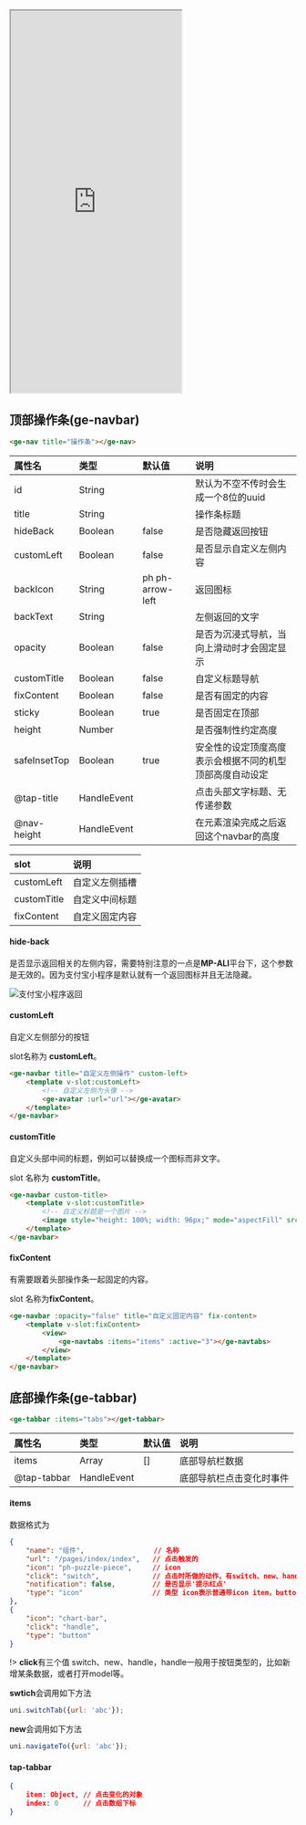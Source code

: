 <div class="simulator">
    <iframe src="http://localhost:8080/#/pages/component/opbar" height="670px"></iframe>
</div>

## 顶部操作条(ge-navbar)
```html
<ge-nav title="操作条"></ge-nav>
```

|属性名|类型|默认值|说明|
|:----|:----|:----|:----|
|id             |String     |                   |默认为不空不传时会生成一个8位的uuid|
|title          |String     |                   |操作条标题|
|hideBack       |Boolean    |false              |是否隐藏返回按钮|
|customLeft     |Boolean    |false              |是否显示自定义左侧内容|
|backIcon       |String     |ph ph-arrow-left   |返回图标|
|backText       |String     |                   |左侧返回的文字|
|opacity        |Boolean    |false              |是否为沉浸式导航，当向上滑动时才会固定显示|
|customTitle    |Boolean    |false              |自定义标题导航|
|fixContent     |Boolean    |false              |是否有固定的内容|
|sticky         |Boolean    |true               |是否固定在顶部|
|height         |Number     |                   |是否强制性约定高度|
|safeInsetTop   |Boolean    |true               |安全性的设定顶度高度表示会根据不同的机型顶部高度自动设定|
|@tap-title     |HandleEvent|                   |点击头部文字标题、无传递参数|
|@nav-height    |HandleEvent|                   |在元素渲染完成之后返回这个navbar的高度|

|slot|说明|
|:----|:----|
|customLeft     |自定义左侧插槽|
|customTitle    |自定义中间标题|
|fixContent     |自定义固定内容|

#### hide-back 
是否显示返回相关的左侧内容，需要特别注意的一点是**MP-ALI**平台下，这个参数是无效的。因为支付宝小程序是默认就有一个返回图标并且无法隐藏。

![支付宝小程序返回](https://mp-093771b9-58d4-4c63-982d-8d3dc351dede.cdn.bspapp.com/docs/ali-navback.jpg)

#### customLeft
自定义左侧部分的按钮

slot名称为 **customLeft**。

```html
<ge-navbar title="自定义左侧操作" custom-left>
    <template v-slot:customLeft>
        <!-- 自定义左侧为头像 -->
        <ge-avatar :url="url"></ge-avatar>
    </template>
</ge-navbar>
```

#### customTitle
自定义头部中间的标题，例如可以替换成一个图标而非文字。

slot 名称为 **customTitle**。

```html
<ge-navbar custom-title>
    <template v-slot:customTitle>
        <!-- 自定义标题是一个图片 -->
        <image style="height: 100%; width: 96px;" mode="aspectFill" src="url" />
    </template>
</ge-navbar>
```

#### fixContent
有需要跟着头部操作条一起固定的内容。

slot 名称为**fixContent**。

```html
<ge-navbar :opacity="false" title="自定义固定内容" fix-content>
    <template v-slot:fixContent>
        <view>
            <ge-navtabs :items="items" :active="3"></ge-navtabs>
        </view>
    </template>
</ge-navbar>
```

## 底部操作条(ge-tabbar)
```html
<ge-tabbar :items="tabs"></get-tabbar>
```

|属性名|类型|默认值|说明|
|:----|:----|:----|:----|
|items      |Array      |[]    |底部导航栏数据|
|@tap-tabbar|HandleEvent|      |底部导航栏点击变化时事件|

#### items
数据格式为
```json
{
    "name": "组件",                 // 名称
    "url": "/pages/index/index",   // 点击触发的
    "icon": "ph-puzzle-piece",     // icon
    "click": "switch",             // 点击时所做的动作，有switch、new、handle
    "notification": false,         // 是否显示'提示红点'
    "type": "icon"                 // 类型 icon表示普通带icon item，button表示按钮
},
{
    "icon": "chart-bar",
    "click": "handle",
    "type": "button"
}
```

!> **click**有三个值 switch、new、handle，handle一般用于按钮类型的，比如新增某条数据，或者打开model等。

**swtich**会调用如下方法
```js
uni.switchTab({url: 'abc'});
```
**new**会调用如下方法
```js
uni.navigateTo({url: 'abc'});
```


#### tap-tabbar 
```json
{
    item: Object, // 点击变化的对象
    index: 0      // 点击数组下标
}
```

